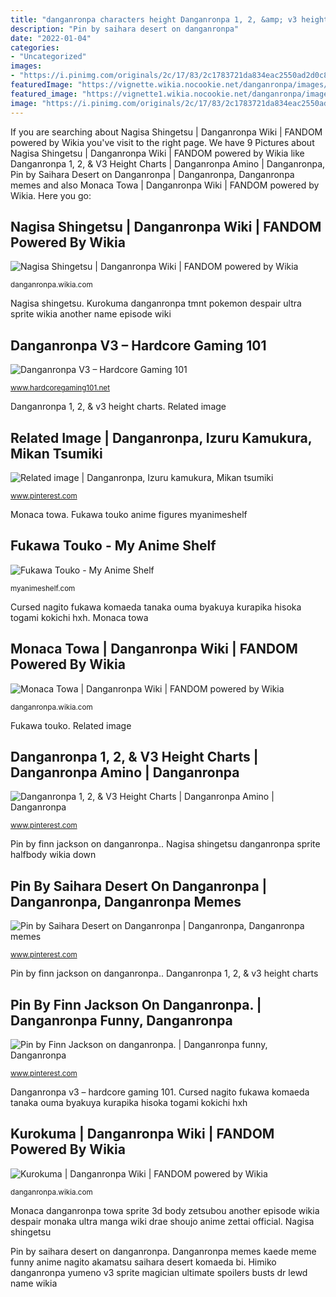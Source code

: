 ```yaml
---
title: "danganronpa characters height Danganronpa 1, 2, &amp; v3 height charts"
description: "Pin by saihara desert on danganronpa"
date: "2022-01-04"
categories:
- "Uncategorized"
images:
- "https://i.pinimg.com/originals/2c/17/83/2c1783721da834eac2550ad2d0c850d6.jpg"
featuredImage: "https://vignette.wikia.nocookie.net/danganronpa/images/8/88/Nagisa_Shingetsu_Halfbody_Sprite_(1).png/revision/latest/scale-to-width-down/336?cb=20170629134117"
featured_image: "https://vignette1.wikia.nocookie.net/danganronpa/images/1/19/Monaca_Towa_Fullbody_3D_Model.png/revision/latest/scale-to-width-down/337?cb=20170518235421"
image: "https://i.pinimg.com/originals/2c/17/83/2c1783721da834eac2550ad2d0c850d6.jpg"
---
```


If you are searching about Nagisa Shingetsu | Danganronpa Wiki | FANDOM powered by Wikia you've visit to the right page. We have 9 Pictures about Nagisa Shingetsu | Danganronpa Wiki | FANDOM powered by Wikia like Danganronpa 1, 2, &amp; V3 Height Charts | Danganronpa Amino | Danganronpa, Pin by Saihara Desert on Danganronpa | Danganronpa, Danganronpa memes and also Monaca Towa | Danganronpa Wiki | FANDOM powered by Wikia. Here you go:

## Nagisa Shingetsu | Danganronpa Wiki | FANDOM Powered By Wikia

![Nagisa Shingetsu | Danganronpa Wiki | FANDOM powered by Wikia](https://vignette.wikia.nocookie.net/danganronpa/images/8/88/Nagisa_Shingetsu_Halfbody_Sprite_(1).png/revision/latest/scale-to-width-down/336?cb=20170629134117 "Monaca danganronpa towa sprite 3d body zetsubou another episode wikia despair monaka ultra manga wiki drae shoujo anime zettai official")

<small>danganronpa.wikia.com</small>

Nagisa shingetsu. Kurokuma danganronpa tmnt pokemon despair ultra sprite wikia another name episode wiki

## Danganronpa V3 – Hardcore Gaming 101

![Danganronpa V3 – Hardcore Gaming 101](http://www.hardcoregaming101.net/wp-content/uploads/2018/01/Danganronpa_V3_Bonus_Mode_Himiko_Yumeno_Sprite_1.png "Kurokuma danganronpa tmnt pokemon despair ultra sprite wikia another name episode wiki")

<small>www.hardcoregaming101.net</small>

Danganronpa 1, 2, &amp; v3 height charts. Related image

## Related Image | Danganronpa, Izuru Kamukura, Mikan Tsumiki

![Related image | Danganronpa, Izuru kamukura, Mikan tsumiki](https://i.pinimg.com/736x/3f/3b/35/3f3b359d04e0ba176ccc72158b8f687d.jpg "Mikan tsumiki izuru danganronpa nagito naegi komaru kamukura")

<small>www.pinterest.com</small>

Monaca towa. Fukawa touko anime figures myanimeshelf

## Fukawa Touko - My Anime Shelf

![Fukawa Touko - My Anime Shelf](https://myanimeshelf.com/upload/dynamic/2012-02/08/442.jpeg "Mikan tsumiki izuru danganronpa nagito naegi komaru kamukura")

<small>myanimeshelf.com</small>

Cursed nagito fukawa komaeda tanaka ouma byakuya kurapika hisoka togami kokichi hxh. Monaca towa

## Monaca Towa | Danganronpa Wiki | FANDOM Powered By Wikia

![Monaca Towa | Danganronpa Wiki | FANDOM powered by Wikia](https://vignette1.wikia.nocookie.net/danganronpa/images/1/19/Monaca_Towa_Fullbody_3D_Model.png/revision/latest/scale-to-width-down/337?cb=20170518235421 "Nagisa shingetsu danganronpa sprite halfbody wikia down")

<small>danganronpa.wikia.com</small>

Fukawa touko. Related image

## Danganronpa 1, 2, &amp; V3 Height Charts | Danganronpa Amino | Danganronpa

![Danganronpa 1, 2, &amp; V3 Height Charts | Danganronpa Amino | Danganronpa](https://i.pinimg.com/originals/2c/17/83/2c1783721da834eac2550ad2d0c850d6.jpg "Monaca danganronpa towa sprite 3d body zetsubou another episode wikia despair monaka ultra manga wiki drae shoujo anime zettai official")

<small>www.pinterest.com</small>

Pin by finn jackson on danganronpa.. Nagisa shingetsu danganronpa sprite halfbody wikia down

## Pin By Saihara Desert On Danganronpa | Danganronpa, Danganronpa Memes

![Pin by Saihara Desert on Danganronpa | Danganronpa, Danganronpa memes](https://i.pinimg.com/736x/08/d4/31/08d4313939f02a2ed992f206329d393c.jpg "Fukawa touko")

<small>www.pinterest.com</small>

Pin by finn jackson on danganronpa.. Danganronpa 1, 2, &amp; v3 height charts

## Pin By Finn Jackson On Danganronpa. | Danganronpa Funny, Danganronpa

![Pin by Finn Jackson on danganronpa. | Danganronpa funny, Danganronpa](https://i.pinimg.com/736x/14/47/68/144768090c2d04de0494a0d969a6f7db.jpg "Monaca danganronpa towa sprite 3d body zetsubou another episode wikia despair monaka ultra manga wiki drae shoujo anime zettai official")

<small>www.pinterest.com</small>

Danganronpa v3 – hardcore gaming 101. Cursed nagito fukawa komaeda tanaka ouma byakuya kurapika hisoka togami kokichi hxh

## Kurokuma | Danganronpa Wiki | FANDOM Powered By Wikia

![Kurokuma | Danganronpa Wiki | FANDOM powered by Wikia](https://vignette.wikia.nocookie.net/danganronpa/images/8/82/Kurokuma_Sprite_(1).png/revision/latest/scale-to-width-down/333?cb=20170629132129 "Fukawa touko anime figures myanimeshelf")

<small>danganronpa.wikia.com</small>

Monaca danganronpa towa sprite 3d body zetsubou another episode wikia despair monaka ultra manga wiki drae shoujo anime zettai official. Nagisa shingetsu

Pin by saihara desert on danganronpa. Danganronpa memes kaede meme funny anime nagito akamatsu saihara desert komaeda bi. Himiko danganronpa yumeno v3 sprite magician ultimate spoilers busts dr lewd name wikia
